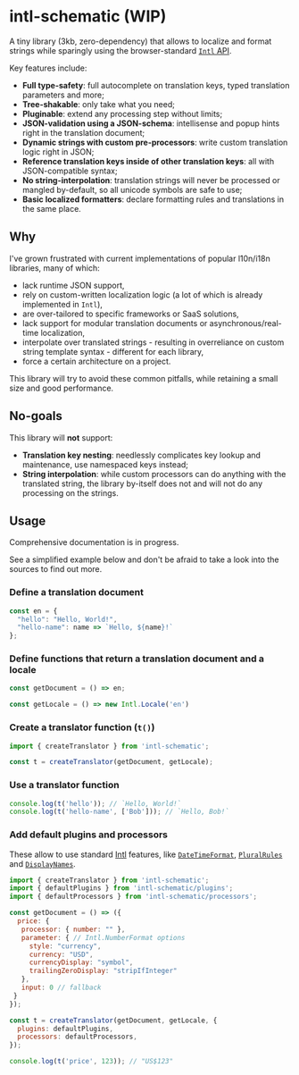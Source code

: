 # intl-schematic (WIP)

A tiny library (3kb, zero-dependency) that allows to localize and format strings while sparingly using the browser-standard [`Intl` API](https://developer.mozilla.org/en-US/docs/Web/JavaScript/Reference/Global_Objects/Intl).

Key features include:
- **Full type-safety**: full autocomplete on translation keys, typed translation parameters and more;
- **Tree-shakable**: only take what you need;
- **Pluginable**: extend any processing step without limits;
- **JSON-validation using a JSON-schema**: intellisense and popup hints right in the translation document;
- **Dynamic strings with custom pre-processors**: write custom translation logic right in JSON;
- **Reference translation keys inside of other translation keys**: all with JSON-compatible syntax;
- **No string-interpolation**: translation strings will never be processed or mangled by-default, so all unicode symbols are safe to use;
- **Basic localized formatters**: declare formatting rules and translations in the same place.

## Why

I've grown frustrated with current implementations of popular l10n/i18n libraries, many of which:
- lack runtime JSON support,
- rely on custom-written localization logic (a lot of which is already implemented in `Intl`),
- are over-tailored to specific frameworks or SaaS solutions,
- lack support for modular translation documents or asynchronous/real-time localization,
- interpolate over translated strings - resulting in overreliance on custom string template syntax - different for each library,
- force a certain architecture on a project.

This library will try to avoid these common pitfalls, while retaining a small size and good performance.


## No-goals

This library will **not** support:
- **Translation key nesting**: needlessly complicates key lookup and maintenance, use namespaced keys instead;
- **String interpolation**: while custom processors can do anything with the translated string, the library by-itself does not and will not do any processing on the strings.

## Usage

Comprehensive documentation is in progress.

See a simplified example below and don't be afraid to take a look into the sources to find out more.

### Define a translation document

```js
const en = {
  "hello": "Hello, World!",
  "hello-name": name => `Hello, ${name}!`
};
```

### Define functions that return a translation document and a locale

```js
const getDocument = () => en;

const getLocale = () => new Intl.Locale('en')
```

### Create a translator function (`t()`)

```js
import { createTranslator } from 'intl-schematic';

const t = createTranslator(getDocument, getLocale);
```

### Use a translator function

```js
console.log(t('hello')); // `Hello, World!`
console.log(t('hello-name', ['Bob'])); // `Hello, Bob!`
```

### Add default plugins and processors

These allow to use standard [Intl](https://developer.mozilla.org/en-US/docs/Web/JavaScript/Reference/Global_Objects/Intl) features,
like [`DateTimeFormat`](https://developer.mozilla.org/en-US/docs/Web/JavaScript/Reference/Global_Objects/Intl/DateTimeFormat),
[`PluralRules`](https://developer.mozilla.org/en-US/docs/Web/JavaScript/Reference/Global_Objects/Intl/PluralRules)
and [`DisplayNames`](https://developer.mozilla.org/en-US/docs/Web/JavaScript/Reference/Global_Objects/Intl/DisplayNames).

```js
import { createTranslator } from 'intl-schematic';
import { defaultPlugins } from 'intl-schematic/plugins';
import { defaultProcessors } from 'intl-schematic/processors';

const getDocument = () => ({
  price: {
   processor: { number: "" },
   parameter: { // Intl.NumberFormat options
     style: "currency",
     currency: "USD",
     currencyDisplay: "symbol",
     trailingZeroDisplay: "stripIfInteger"
   },
   input: 0 // fallback
 }
});

const t = createTranslator(getDocument, getLocale, {
  plugins: defaultPlugins,
  processors: defaultProcessors,
});

console.log(t('price', 123)); // "US$123"
```
